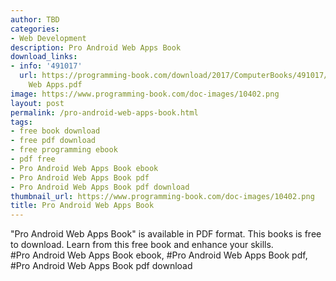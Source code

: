 ```yaml
---
author: TBD
categories:
- Web Development
description: Pro Android Web Apps Book
download_links:
- info: '491017'
  url: https://programming-book.com/download/2017/ComputerBooks/491017/Pro Android
    Web Apps.pdf
image: https://www.programming-book.com/doc-images/10402.png
layout: post
permalink: /pro-android-web-apps-book.html
tags:
- free book download
- free pdf download
- free programming ebook
- pdf free
- Pro Android Web Apps Book ebook
- Pro Android Web Apps Book pdf
- Pro Android Web Apps Book pdf download
thumbnail_url: https://www.programming-book.com/doc-images/10402.png
title: Pro Android Web Apps Book
---
```


 
<div class="item-desc text-justify">
  "Pro Android Web Apps Book" is available in PDF format. This books is free to download. Learn from this free book and enhance your skills.
  <br>
  #Pro Android Web Apps Book ebook, #Pro Android Web Apps Book pdf, #Pro Android Web Apps Book pdf download
</div>